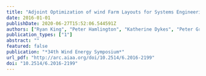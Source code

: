 ```yaml
---
title: "Adjoint Optimization of wind Farm Layouts for Systems Engineering Analysis"
date: 2016-01-01
publishDate: 2020-06-27T15:52:06.544591Z
authors: ["Ryan King", "Peter Hamlington", "Katherine Dykes", "Peter Graf"]
publication_types: ["1"]
abstract: ""
featured: false
publication: "*34th Wind Energy Symposium*"
url_pdf: "http://arc.aiaa.org/doi/10.2514/6.2016-2199"
doi: "10.2514/6.2016-2199"
---
```



